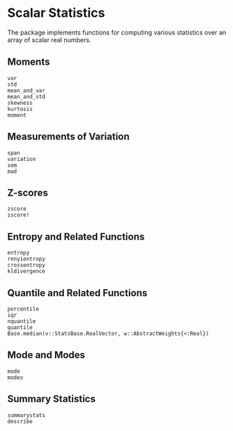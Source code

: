 # Scalar Statistics

The package implements functions for computing various statistics over an array of scalar real numbers.

## Moments

```@docs
var
std
mean_and_var
mean_and_std
skewness
kurtosis
moment
```

## Measurements of Variation

```@docs
span
variation
sem
mad
```

## Z-scores

```@docs
zscore
zscore!
```

## Entropy and Related Functions

```@docs
entropy
renyientropy
crossentropy
kldivergence
```

## Quantile and Related Functions

```@docs
percentile
iqr
nquantile
quantile
Base.median(v::StatsBase.RealVector, w::AbstractWeights{<:Real})
```

## Mode and Modes

```@docs
mode
modes
```

## Summary Statistics

```@docs
summarystats
describe
```
